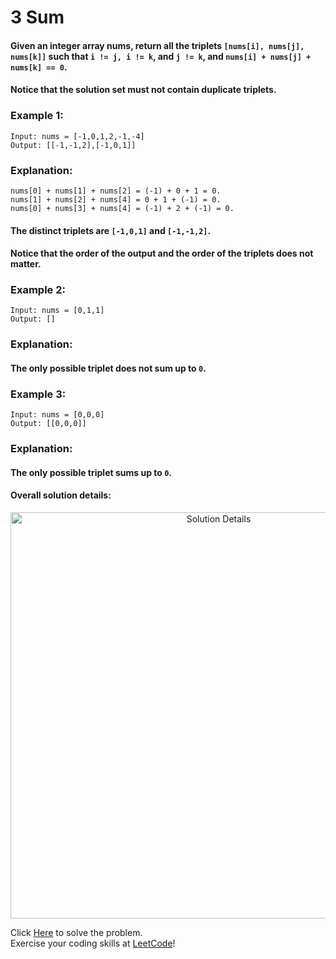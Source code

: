 # 3 Sum

#### Given an integer array nums, return all the triplets `[nums[i], nums[j], nums[k]]` such that `i != j, i != k`, and `j != k`, and `nums[i] + nums[j] + nums[k] == 0`.

#### Notice that the solution set must not contain duplicate triplets.

### Example 1:
```
Input: nums = [-1,0,1,2,-1,-4]
Output: [[-1,-1,2],[-1,0,1]]
```
### Explanation: 
```
nums[0] + nums[1] + nums[2] = (-1) + 0 + 1 = 0. 
nums[1] + nums[2] + nums[4] = 0 + 1 + (-1) = 0. 
nums[0] + nums[3] + nums[4] = (-1) + 2 + (-1) = 0.
``` 
#### The distinct triplets are `[-1,0,1]` and `[-1,-1,2]`.
#### Notice that the order of the output and the order of the triplets does not matter.

### Example 2:
```
Input: nums = [0,1,1]
Output: []
```
### Explanation: 

#### The only possible triplet does not sum up to `0`.

### Example 3:
```
Input: nums = [0,0,0]
Output: [[0,0,0]]
```
### Explanation:
#### The only possible triplet sums up to `0`.

#### Overall solution details:

<p align="center">
  <img src="D:/Desktop/git/leetcode/threeSum/src/solutionDetails.jfif" alt="Solution Details" width="650">
</p>

Click [Here](https://leetcode.com/problems/3sum/) to solve the problem.<br>
Exercise your coding skills at [LeetCode](https://leetcode.com)!